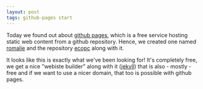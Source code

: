 ```yaml
---
layout: post
tags: github-pages start
---
```


Today we found out about [github pages](https://pages.github.com/), which is a free service hosting static web content from a github repository. Hence, we created one named [romalie](https://github.com/romalie) and the repository [ecopc](https://github.com/romalie/ecopc) along with it.

It looks like this is exactly what we've been looking for! It's completely free, we get a nice "webiste builder" along with it ([jekyll](https://jekyllrb.com/)) that is also - mostly - free and if we want to use a nicer domain, that too is possible with github pages.